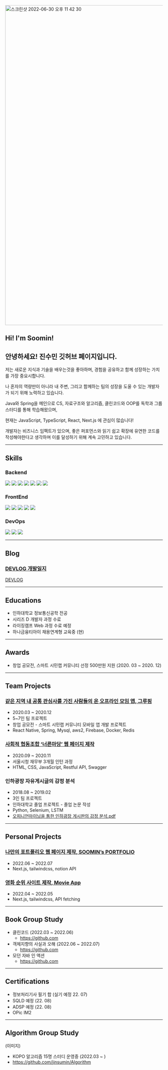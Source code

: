 <img width="1021" alt="스크린샷 2022-06-30 오후 11 42 30" src="https://user-images.githubusercontent.com/21328122/176706586-1ee4ab8f-e9bf-458c-ae94-5b66b29d9e71.png">

## Hi! I'm Soomin!

## 안녕하세요! 진수민 깃허브 페이지입니다.

저는 새로운 지식과 기술을 배우는것을 좋아하며, 경험을 공유하고 함께 성장하는 가치를 가장 중요시합니다.

나 혼자의 역량만이 아니라 내 주변, 그리고 함께하는 팀의 성장을 도울 수 있는 개발자가 되기 위해 노력하고 있습니다.

Java와 Spring을 메인으로 CS, 자료구조와 알고리즘, 클린코드와 OOP를 독학과 그룹 스터디를 통해 학습해왔으며,

현재는 JavaScript, TypeScript, React, Next.js 에 관심이 많습니다!

개발자는 비즈니스 임팩트가 있으며, 좋은 퍼포먼스와 읽기 쉽고 확장에 유연한 코드를 작성해야한다고 생각하며 이를 달성하기 위해 계속 고민하고 있습니다.

---

## Skills

### Backend

<img src="[https://img.shields.io/badge/JAVA-007396?style=for-the-badge&logo=java&logoColor=white](https://img.shields.io/badge/JAVA-007396?style=for-the-badge&logo=java&logoColor=white)"> <img src="[https://img.shields.io/badge/Spring-6DB33F?style=for-the-badge&logo=Spring&logoColor=white](https://img.shields.io/badge/Spring-6DB33F?style=for-the-badge&logo=Spring&logoColor=white)">
<img src="[https://img.shields.io/badge/Spring](https://img.shields.io/badge/Spring) Boot-6DB33F?style=for-the-badge&logo=SpringBoot&logoColor=white">
<img src="[https://img.shields.io/badge/JPA-59666C?style=for-the-badge&logo=Hibernate&logoColor=white](https://img.shields.io/badge/JPA-59666C?style=for-the-badge&logo=Hibernate&logoColor=white)">
<img src="[https://img.shields.io/badge/mybatis-4479A1?style=for-the-badge&logo=mybatis&logoColor=white](https://img.shields.io/badge/mybatis-4479A1?style=for-the-badge&logo=mybatis&logoColor=white)">
<img src="[https://img.shields.io/badge/mysql-4479A1?style=for-the-badge&logo=mysql&logoColor=white](https://img.shields.io/badge/mysql-4479A1?style=for-the-badge&logo=mysql&logoColor=white)">
<img src="[https://img.shields.io/badge/qdsl-purple?style=for-the-badge&logo=qdsl&logoColor=white](https://img.shields.io/badge/qdsl-purple?style=for-the-badge&logo=qdsl&logoColor=white)">

### FrontEnd

<img src="[https://img.shields.io/badge/javascript-F7DF1E?style=for-the-badge&logo=javascript&logoColor=black](https://img.shields.io/badge/javascript-F7DF1E?style=for-the-badge&logo=javascript&logoColor=black)"> <img src="[https://img.shields.io/badge/html-E34F26?style=for-the-badge&logo=html5&logoColor=white](https://img.shields.io/badge/html-E34F26?style=for-the-badge&logo=html5&logoColor=white)">
<img src="[https://img.shields.io/badge/css-1572B6?style=for-the-badge&logo=css3&logoColor=white](https://img.shields.io/badge/css-1572B6?style=for-the-badge&logo=css3&logoColor=white)">
<img src="[https://img.shields.io/badge/bootstrap-7952B3?style=for-the-badge&logo=bootstrap&logoColor=white](https://img.shields.io/badge/bootstrap-7952B3?style=for-the-badge&logo=bootstrap&logoColor=white)">
<img src="[https://img.shields.io/badge/Thymeleaf-005F0F?style=for-the-badge&logo=Thymeleaf&logoColor=white](https://img.shields.io/badge/Thymeleaf-005F0F?style=for-the-badge&logo=Thymeleaf&logoColor=white)">

### DevOps

<img src="[https://img.shields.io/badge/linux-FCC624?style=for-the-badge&logo=linux&logoColor=black](https://img.shields.io/badge/linux-FCC624?style=for-the-badge&logo=linux&logoColor=black)"> <img src="[https://img.shields.io/badge/aws-232F3E?style=for-the-badge&logo=amazonaws&logoColor=white](https://img.shields.io/badge/aws-232F3E?style=for-the-badge&logo=amazonaws&logoColor=white)"> <img src="[https://img.shields.io/badge/docker-232F3E?style=for-the-badge&logo=docker&logoColor=white](https://img.shields.io/badge/docker-232F3E?style=for-the-badge&logo=docker&logoColor=white)">

---

## Blog

### [DEVLOG 개발일지](https://devlog-soomin.tistory.com/)

[DEVLOG](https://devlog-soomin.tistory.com/)

---

## Educations

- 인하대학교 정보통신공학 전공
- 시리즈 D 개발자 과정 수료
- 라이징캠프 Web 과정 수료 예정
- 하나금융티아이 채용연계형 교육중 (현)

---

## Awards

- 창업 공모전, 스마트 시민랩 커뮤니티 선정 500만원 지원 (2020. 03 ~ 2020. 12)

---

## Team Projects

### [같은 지역 내 공통 관심사를 가진 사람들의 온 오프라인 모임 앱, 그루핑](https://github.com/Groupers)

- 2020.03 ~ 2020.12
- 5~7인 팀 프로젝트
- 창업 공모전 - 스마트 시민랩 커뮤니티 모바일 앱 개발 프로젝트
- React Native, Spring, Mysql, aws2, Firebase, Docker, Redis

### [사회적 협동조합 ‘너른마당’ 웹 페이지 제작](https://www.madangcoop.net/)

- 2020.09 ~ 2020.11
- 서울시청 재무부 3개월 인턴 과정
- HTML, CSS, JavaScript, Restful API, Swagger

### 인하광장 자유게시글의 감정 분석

- 2018.08 ~ 2019.02
- 3인 팀 프로젝트
- 인하대학교 졸업 프로젝트 - 졸업 논문 작성
- Python, Selenium, LSTM
- [오피니언마이닝을 통한 인하광장 게시판의 감정 분석.pdf](https://github.com/jinsumin/jinsumin/files/9024407/default.pdf)

---

## Personal Projects

### [나만의 포트폴리오 웹 페이지 제작, SOOMIN’s PORTFOLIO](https://github.com/jinsumin/next-portfolio)

- 2022.06 ~ 2022.07
- Next.js, tailwindcss, notion API

### [영화 순위 사이트 제작, Movie App](https://github.com/jinsumin/movie-app)

- 2022.04 ~ 2022.05
- Next.js, tailwindcss, API fetching

---

## Book Group Study

- 클린코드 (2022.03 ~ 2022.06)
    - https://github.com
- 객체지향의 사실과 오해 (2022.06 ~ 2022.07)
    - https://github.com
- 모던 자바 인 액션
    - https://github.com

---

## Certifications

- 정보처리기사 필기 합 (실기 예정 22. 07)
- SQLD 예정 (22. 08)
- ADSP 예정 (22. 08)
- OPic IM2

---

## Algorithm Group Study

(이미지)

- KOPO 알고리즘 15명 스터디 운영중 (2022.03 ~ )
- https://github.com/jinsumin/Algorithm
